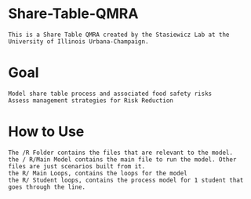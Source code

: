 # Share-Table-QMRA
	This is a Share Table QMRA created by the Stasiewicz Lab at the University of Illinois Urbana-Champaign. 

# Goal
	Model share table process and associated food safety risks
	Assess management strategies for Risk Reduction

# How to Use

	The /R Folder contains the files that are relevant to the model. 
	the / R/Main Model contains the main file to run the model. Other files are just scenarios built from it. 
	the R/ Main Loops, contains the loops for the model
	the R/ Student loops, contains the process model for 1 student that goes through the line. 
